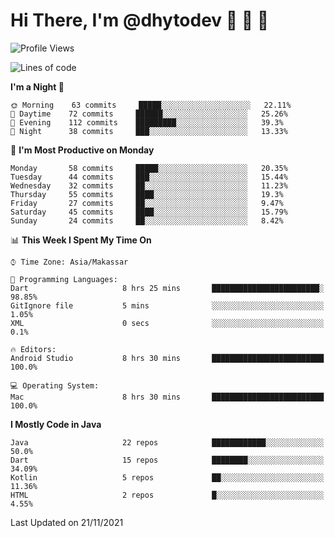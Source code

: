 # Hi There, I'm @dhytodev 👋 👋 👋

<!--
**DhytoDev/dhytodev** is a ✨ _special_ ✨ repository because its `README.md` (this file) appears on your GitHub profile.

Here are some ideas to get you started:

- 🔭 I’m currently working on ...
- 🌱 I’m currently learning ...
- 👯 I’m looking to collaborate on ...
- 🤔 I’m looking for help with ...
- 💬 Ask me about ...
- 📫 How to reach me: ...
- 😄 Pronouns: ...
- ⚡ Fun fact: ...
-->

<!--START_SECTION:waka-->
![Profile Views](http://img.shields.io/badge/Profile%20Views-0-blue)

![Lines of code](https://img.shields.io/badge/From%20Hello%20World%20I%27ve%20Written-282564%20lines%20of%20code-blue)

**I'm a Night 🦉** 

```text
🌞 Morning    63 commits     █████░░░░░░░░░░░░░░░░░░░░   22.11% 
🌆 Daytime    72 commits     ██████░░░░░░░░░░░░░░░░░░░   25.26% 
🌃 Evening    112 commits    █████████░░░░░░░░░░░░░░░░   39.3% 
🌙 Night      38 commits     ███░░░░░░░░░░░░░░░░░░░░░░   13.33%

```
📅 **I'm Most Productive on Monday** 

```text
Monday       58 commits     █████░░░░░░░░░░░░░░░░░░░░   20.35% 
Tuesday      44 commits     ███░░░░░░░░░░░░░░░░░░░░░░   15.44% 
Wednesday    32 commits     ██░░░░░░░░░░░░░░░░░░░░░░░   11.23% 
Thursday     55 commits     ████░░░░░░░░░░░░░░░░░░░░░   19.3% 
Friday       27 commits     ██░░░░░░░░░░░░░░░░░░░░░░░   9.47% 
Saturday     45 commits     ████░░░░░░░░░░░░░░░░░░░░░   15.79% 
Sunday       24 commits     ██░░░░░░░░░░░░░░░░░░░░░░░   8.42%

```


📊 **This Week I Spent My Time On** 

```text
⌚︎ Time Zone: Asia/Makassar

💬 Programming Languages: 
Dart                     8 hrs 25 mins       ████████████████████████░   98.85% 
GitIgnore file           5 mins              ░░░░░░░░░░░░░░░░░░░░░░░░░   1.05% 
XML                      0 secs              ░░░░░░░░░░░░░░░░░░░░░░░░░   0.1%

🔥 Editors: 
Android Studio           8 hrs 30 mins       █████████████████████████   100.0%

💻 Operating System: 
Mac                      8 hrs 30 mins       █████████████████████████   100.0%

```

**I Mostly Code in Java** 

```text
Java                     22 repos            ████████████░░░░░░░░░░░░░   50.0% 
Dart                     15 repos            ████████░░░░░░░░░░░░░░░░░   34.09% 
Kotlin                   5 repos             ██░░░░░░░░░░░░░░░░░░░░░░░   11.36% 
HTML                     2 repos             █░░░░░░░░░░░░░░░░░░░░░░░░   4.55%

```



 Last Updated on 21/11/2021
<!--END_SECTION:waka-->
